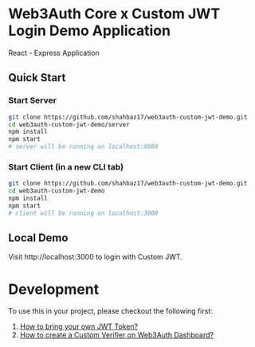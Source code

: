 # Web3Auth Core x Custom JWT Login Demo Application

React - Express Application

## Quick Start

### Start Server

```bash
git clone https://github.com/shahbaz17/web3auth-custom-jwt-demo.git
cd web3auth-custom-jwt-demo/server
npm install
npm start
# server will be running on localhost:8080
```

### Start Client (in a new CLI tab)

```bash
git clone https://github.com/shahbaz17/web3auth-custom-jwt-demo.git
cd web3auth-custom-jwt-demo
npm install
npm start
# client will be running on localhost:3000
```

## Local Demo

Visit http://localhost:3000 to login with Custom JWT.

# Development

To use this in your project, please checkout the following first:

1. [How to bring your own JWT Token?](https://web3auth.io/docs/custom-authentication/byo-jwt-providers#using-rsa-for-jwt-signing)
2. [How to create a Custom Verifier on Web3Auth Dashboard?](https://web3auth.io/docs/custom-authentication/byo-jwt-providers#set-up-custom-jwt-verifier)
